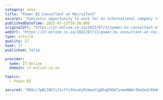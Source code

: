 ```yaml
---
category: news
title: "Power BI Consultant at RecruiTech"
excerpt: "Fantastic opportunity to work for an international company remotely on international projects exists for a super talented Power BI Consultant. Please send your CV to [Email Address Removed] or for more information, contact us on [Phone Number Removed ..."
publishedDateTime: 2022-07-12T16:38:00Z
originalUrl: "https://it-online.co.za/2022/07/12/power-bi-consultant-at-recruitech-2/"
webUrl: "https://it-online.co.za/2022/07/12/power-bi-consultant-at-recruitech-2/"
type: article
quality: 17
heat: 17
published: false

provider:
  name: IT-Online
  domain: it-online.co.za

topics:
  - Power BI

secured: "R86cL7pBCI8E7sJivfYz3VsxHjR1bmoY1gDhqE0OA7yvme8W8r3De2m1C6b9PdLFMnBgXuOukBKJidEMTayiYwrncCLOza8hPlMc4t3VneaNc2rzNbAxfGsxQMAARkxUSl3ikEW+rJtd+uEAiD7ScmdcrKRf70AB5UoJkkaNZSP0AZ0ApWEBRmcCw5z27csbG+pjM3db4SF1wFs95GG8YCgDuHKd6puCit0NVt9yWRYSgzjSYJ5IAvbnce68xLU9oytvV7QX4THvCvdTsQtL7Y7X7I1L7tXk7ToUOsTqH8AEMqh4Eys+x5d8MUxngF13XOff2nO+EsZ7PsRNuQzltN82vv9h38Tij/dJ3RK4D8w=;4TxIJwivcvpxspKR7Ebhlw=="
---
```


